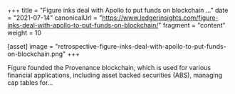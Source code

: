 +++
title = "Figure inks deal with Apollo to put funds on blockchain ..."
date = "2021-07-14"
canonicalUrl = "https://www.ledgerinsights.com/figure-inks-deal-with-apollo-to-put-funds-on-blockchain/"
fragment = "content"
weight = 10

[asset]
    image = "retrospective-figure-inks-deal-with-apollo-to-put-funds-on-blockchain.png"
+++

Figure founded the Provenance blockchain, which is used for various 
financial applications, including asset backed securities (ABS), managing 
cap tables for...
